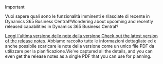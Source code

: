 > [!IMPORTANT]
>
> <span data-ttu-id="b0f36-101">Vuoi sapere quali sono le funzionalità imminenti e rilasciate di recente in Dynamics 365 Business Central?</span><span class="sxs-lookup"><span data-stu-id="b0f36-101">Wondering about upcoming and recently released capabilities in Dynamics 365 Business Central?</span></span>
>
> <span data-ttu-id="b0f36-102">[Leggi l'ultima versione delle note della versione](https://docs.microsoft.com/en-us/business-applications-release-notes/october18/dynamics365-business-central/).</span><span class="sxs-lookup"><span data-stu-id="b0f36-102">[Check out the latest version of the release notes](https://docs.microsoft.com/en-us/business-applications-release-notes/october18/dynamics365-business-central/).</span></span> <span data-ttu-id="b0f36-103">Abbiamo raccolto tutte le informazioni dettagliate ed è anche possibile scaricare le note della versione come un unico file PDF da utilizzare per la pianificazione.</span><span class="sxs-lookup"><span data-stu-id="b0f36-103">We've captured all the details, and you can even get the release notes as a single PDF that you can use for planning.</span></span>  
